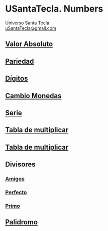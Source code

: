# USantaTecla. Numbers
Universo Santa Tecla  
[uSantaTecla@gmail.com](mailto:uSantaTecla@gmail.com) 


## [Valor Absoluto](./docs/valorAbsoluto.md)
## [Pariedad](./docs/pariedad.md)
## [Dígitos](./docs/digitos.md)


## [Cambio Monedas](./docs/cambioMonedas.md)

## [Serie](./docs/serie.md)


## [Tabla de multiplicar](./docs/tablaMultiplicar.md)
## [Tabla de multiplicar](./docs/tablaMultiplicarFunciones.md)

## Divisores
### [Amigos](./docs/divisores/amigos.md)
### [Perfecto](./docs/divisores/perfecto.md)
### [Primo](./docs/divisores/primos.md)

## [Palidromo](./docs/palidromo.md)


